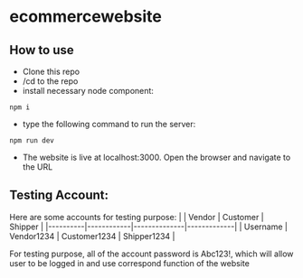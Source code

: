 # ecommercewebsite

## How to use
- Clone this repo
- /cd to the repo
- install necessary node component:
```
npm i
```
- type the following command to run the server:
```
npm run dev
```
- The website is live at localhost:3000. Open the browser and navigate to the URL

## Testing Account:
Here are some accounts for testing purpose:
|          | Vendor     | Customer     | Shipper     |
|----------|------------|--------------|-------------|
| Username | Vendor1234 | Customer1234 | Shipper1234 |

For testing purpose, all of the account password is Abc123!, which will allow user to be logged in and use correspond function of the website
